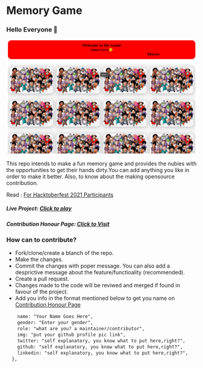 # Memory Game


### Hello Everyone 👋

![memory-game-ss](./img/memory-game-ss.png)

This repo intends to make a fun memory game and provides the nubies with the opportunities to get their hands dirty.You can add anything you like in order to make it better. Also, to know about the making opensource contribution.

Read : [For Hacktoberfest 2021 Participants](CONTRIBUTING.md)

##### Live Project: [Click to play](https://game-memory-game.netlify.app)
##### Contribution Honour Page: [Click to Visit](https://game-memory-game.netlify.app/contributers-honourboard/contributors.html)


### How can to contribute?

- Fork/clone/create a btanch of the repo.
- Make the changes.
- Commit the changes with poper message. You can also add a desprictive message about the feature/functioality (recommended).
- Create a pull request.
- Changes made to the code will be reviwed and merged if found in favour of the project.
- Add you info in the format mentioned below to get you name on 
  [Contribution Honour Page](https://game-memory-game.netlify.app/contributers-honourboard/contributors.html)
```{
    name: "Your Name Goes Here",
    gender: "Enter your gender",
    role: "what are you? a maintainer/contributor",
    img: "put your github profile pic link",
    twitter: "self explanatory, you know what to put here,right?",
    github: "self explanatory, you know what to put here,right?",
    linkedin: "self explanatory, you know what to put here,right?",
  },
  ```


